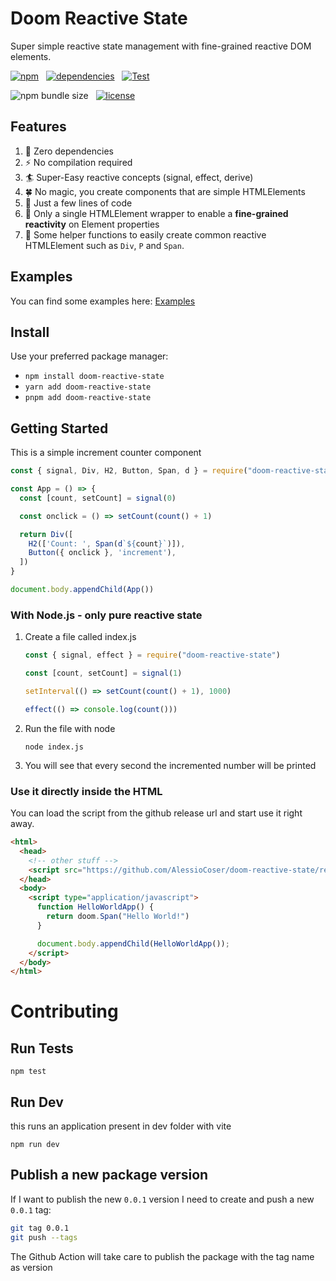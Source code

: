 # Doom Reactive State

Super simple reactive state management with fine-grained reactive DOM elements.

[![npm](https://img.shields.io/npm/v/doom-reactive-state?color=44CC11)](https://www.npmjs.com/package/doom-reactive-state)
&nbsp;
[![dependencies](https://img.shields.io/badge/dependencies-0-blue.svg?colorB=44CC11)](https://www.npmjs.com/package/doom-reactive-state?activeTab=dependencies)
&nbsp;
[![Test](https://github.com/AlessioCoser/doom-state-js/actions/workflows/test.yml/badge.svg)](https://github.com/AlessioCoser/doom-state-js/actions/workflows/test.yml)

![npm bundle size](https://img.shields.io/bundlephobia/minzip/doom-reactive-state)
&nbsp;
[![license](https://img.shields.io/badge/license-MIT-blue.svg?colorB=007EC6)](https://spdx.org/licenses/MIT)

## Features
1. :gem: Zero dependencies
2. :zap: No compilation required
3. :surfer: Super-Easy reactive concepts (signal, effect, derive)
4. :four_leaf_clover: No magic, you create components that are simple HTMLElements
5. :blossom: Just a few lines of code
6. :hatching_chick: Only a single HTMLElement wrapper to enable a **fine-grained reactivity** on Element properties
7. :lipstick: Some helper functions to easily create common reactive HTMLElement such as `Div`, `P` and `Span`.

## Examples
You can find some examples here: [Examples](https://github.com/AlessioCoser/doom-reactive-state/tree/master/examples)

## Install
Use your preferred package manager:
- `npm install doom-reactive-state`
- `yarn add doom-reactive-state`
- `pnpm add doom-reactive-state`

## Getting Started

This is a simple increment counter component
```javascript
const { signal, Div, H2, Button, Span, d } = require("doom-reactive-state")

const App = () => {
  const [count, setCount] = signal(0)

  const onclick = () => setCount(count() + 1)

  return Div([
    H2(['Count: ', Span(d`${count}`)]),
    Button({ onclick }, 'increment'),
  ])
}

document.body.appendChild(App())
```

### With Node.js - only pure reactive state

1. Create a file called index.js
    ```javascript
    const { signal, effect } = require("doom-reactive-state")

    const [count, setCount] = signal(1)

    setInterval(() => setCount(count() + 1), 1000)

    effect(() => console.log(count()))
    ```
2. Run the file with node
    ```
    node index.js
    ```
3. You will see that every second the incremented number will be printed


### Use it directly inside the HTML
You can load the script from the github release url and start use it right away.
```html
<html>
  <head>
    <!-- other stuff -->
    <script src="https://github.com/AlessioCoser/doom-reactive-state/releases/download/1.1.2/doom-reactive-state.global.js"></script>
  </head>
  <body>
    <script type="application/javascript">
      function HelloWorldApp() {
        return doom.Span("Hello World!")
      }

      document.body.appendChild(HelloWorldApp());
    </script>
  </body>
</html>
```

# Contributing

## Run Tests
```
npm test
```

## Run Dev
this runs an application present in dev folder with vite
```
npm run dev
```

## Publish a new package version
If I want to publish the new `0.0.1` version I need to create and push a new `0.0.1` tag:
```bash
git tag 0.0.1
git push --tags
```
The Github Action will take care to publish the package with the tag name as version
